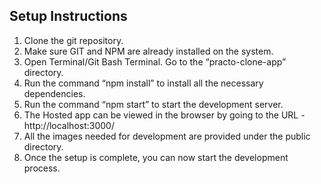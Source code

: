 ## Setup Instructions
1. Clone the git repository. 
2. Make sure GIT and NPM are already installed on the system.
3. Open Terminal/Git Bash Terminal. Go to the “practo-clone-app” directory.
4. Run the command “npm install” to install all the necessary dependencies.
5. Run the command “npm start” to start the development server.
6. The Hosted app can be viewed in the browser by going to the URL - http://localhost:3000/
7. All the images needed for development are provided under the public directory.	
8. Once the setup is complete, you can now start the development process.